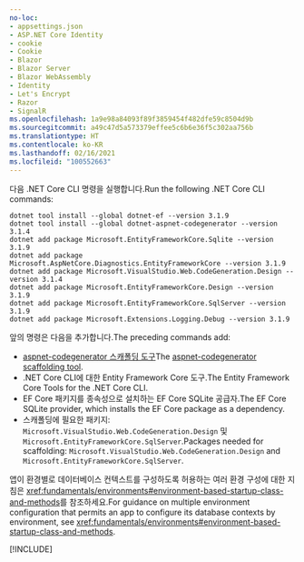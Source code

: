 ```yaml
---
no-loc:
- appsettings.json
- ASP.NET Core Identity
- cookie
- Cookie
- Blazor
- Blazor Server
- Blazor WebAssembly
- Identity
- Let's Encrypt
- Razor
- SignalR
ms.openlocfilehash: 1a9e98a84093f89f3859454f482dfe59c8504d9b
ms.sourcegitcommit: a49c47d5a573379effee5c6b6e36f5c302aa756b
ms.translationtype: HT
ms.contentlocale: ko-KR
ms.lasthandoff: 02/16/2021
ms.locfileid: "100552663"
---
```

<span data-ttu-id="3f2be-101">다음 .NET Core CLI 명령을 실행합니다.</span><span class="sxs-lookup"><span data-stu-id="3f2be-101">Run the following .NET Core CLI commands:</span></span>

```dotnetcli
dotnet tool install --global dotnet-ef --version 3.1.9
dotnet tool install --global dotnet-aspnet-codegenerator --version 3.1.4
dotnet add package Microsoft.EntityFrameworkCore.Sqlite --version 3.1.9
dotnet add package Microsoft.AspNetCore.Diagnostics.EntityFrameworkCore --version 3.1.9
dotnet add package Microsoft.VisualStudio.Web.CodeGeneration.Design --version 3.1.4
dotnet add package Microsoft.EntityFrameworkCore.Design --version 3.1.9
dotnet add package Microsoft.EntityFrameworkCore.SqlServer --version 3.1.9
dotnet add package Microsoft.Extensions.Logging.Debug --version 3.1.9
```

<span data-ttu-id="3f2be-102">앞의 명령은 다음을 추가합니다.</span><span class="sxs-lookup"><span data-stu-id="3f2be-102">The preceding commands add:</span></span>

* <span data-ttu-id="3f2be-103">[aspnet-codegenerator 스캐폴딩 도구](xref:fundamentals/tools/dotnet-aspnet-codegenerator)</span><span class="sxs-lookup"><span data-stu-id="3f2be-103">The [aspnet-codegenerator scaffolding tool](xref:fundamentals/tools/dotnet-aspnet-codegenerator).</span></span>
* <span data-ttu-id="3f2be-104">.NET Core CLI에 대한 Entity Framework Core 도구.</span><span class="sxs-lookup"><span data-stu-id="3f2be-104">The Entity Framework Core Tools for the .NET Core CLI.</span></span>
* <span data-ttu-id="3f2be-105">EF Core 패키지를 종속성으로 설치하는 EF Core SQLite 공급자.</span><span class="sxs-lookup"><span data-stu-id="3f2be-105">The EF Core SQLite provider, which installs the EF Core package as a dependency.</span></span>
* <span data-ttu-id="3f2be-106">스캐폴딩에 필요한 패키지: `Microsoft.VisualStudio.Web.CodeGeneration.Design` 및 `Microsoft.EntityFrameworkCore.SqlServer`.</span><span class="sxs-lookup"><span data-stu-id="3f2be-106">Packages needed for scaffolding: `Microsoft.VisualStudio.Web.CodeGeneration.Design` and `Microsoft.EntityFrameworkCore.SqlServer`.</span></span>

<span data-ttu-id="3f2be-107">앱이 환경별로 데이터베이스 컨텍스트를 구성하도록 허용하는 여러 환경 구성에 대한 지침은 <xref:fundamentals/environments#environment-based-startup-class-and-methods>를 참조하세요.</span><span class="sxs-lookup"><span data-stu-id="3f2be-107">For guidance on multiple environment configuration that permits an app to configure its database contexts by environment, see <xref:fundamentals/environments#environment-based-startup-class-and-methods>.</span></span>

[!INCLUDE[](~/includes/scaffoldTFM.md)]